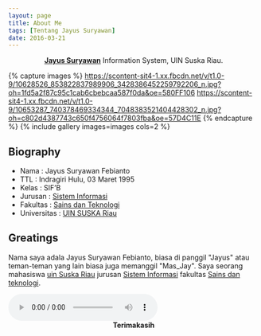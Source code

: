 ```yaml
---
layout: page
title: About Me
tags: [Tentang Jayus Suryawan]
date: 2016-03-21
---
```

    
<center><a href="https://www.facebook.com/jaay.ddickdhasterlhy"><b>Jayus Suryawan</b></a> Information System, UIN Suska Riau.</center>


{% capture images %}
    https://scontent-sit4-1.xx.fbcdn.net/v/t1.0-9/10628526_853822837989906_3428386452259792206_n.jpg?oh=1fd5a2f87c95c1cab6cbebcaa587f0da&oe=580FF106
   https://scontent-sit4-1.xx.fbcdn.net/v/t1.0-9/10653287_740378469334344_7048383521404428302_n.jpg?oh=c802d4387743c650f4756064f7803fba&oe=57D4C11E
{% endcapture %}
{% include gallery images=images cols=2 %}

## Biography
* Nama : Jayus Suryawan Febianto
* TTL : Indragiri Hulu, 03 Maret 1995 
* Kelas : SIF’B 
* Jurusan : <a href="http://sif.uin-suska.ac.id">Sistem Informasi</a>
* Fakultas : <a href="http://fst.uin-suska.ac.id/">Sains dan Teknologi</a>
* Universitas : <a href="htpp://uin-suska.ac.id/">UIN SUSKA Riau</a>


## Greatings

Nama saya adala Jayus Suryawan Febianto, biasa di panggil "Jayus" atau teman-teman yang lain biasa juga memanggil "Mas_Jay". Saya seorang mahasiswa <a href="htpp://uin-suska.ac.id/">uin Suska Riau</a> jurusan <a href="http://sif.uin-suska.ac.id">Sistem Informasi</a> fakultas <a href="http://fst.uin-suska.ac.id/">Sains dan teknologi</a>.

<audio controls autoplay> 
<source src="http://jayussuryawan.github.io/Police.wav" type="audio/wav"> 
<source src="http://jayussuryawan.github.io/Police.wav" type="audio/mpeg"> 
</audio>
      
<center><b>Terimakasih</b></center>
